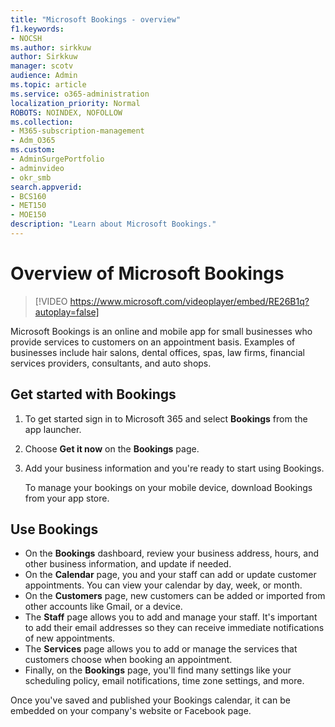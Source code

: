 ```yaml
---
title: "Microsoft Bookings - overview"
f1.keywords:
- NOCSH
ms.author: sirkkuw
author: Sirkkuw
manager: scotv
audience: Admin
ms.topic: article
ms.service: o365-administration
localization_priority: Normal
ROBOTS: NOINDEX, NOFOLLOW
ms.collection: 
- M365-subscription-management 
- Adm_O365
ms.custom: 
- AdminSurgePortfolio
- adminvideo
- okr_smb
search.appverid:
- BCS160
- MET150
- MOE150
description: "Learn about Microsoft Bookings."
---
```


# Overview of Microsoft Bookings

> [!VIDEO https://www.microsoft.com/videoplayer/embed/RE26B1q?autoplay=false]

Microsoft Bookings is an online and mobile app for small businesses who provide services to customers on an appointment basis. Examples of businesses include hair salons, dental offices, spas, law firms, financial services providers, consultants, and auto shops.

## Get started with Bookings

1. To get started sign in to Microsoft 365 and select **Bookings** from the app launcher.
1. Choose **Get it now** on the **Bookings** page.
1. Add your business information and you're ready to start using Bookings.

    To manage your bookings on your mobile device, download Bookings from your app store.

## Use Bookings

- On the **Bookings** dashboard, review your business address, hours, and other business information, and update if needed.
- On the **Calendar** page, you and your staff can add or update customer appointments. You can view your calendar by day, week, or month.
- On the **Customers** page, new customers can be added or imported from other accounts like Gmail, or a device.
- The **Staff** page allows you to add and manage your staff. It's important to add their email addresses so they can receive immediate notifications of new appointments.
- The **Services** page allows you to add or manage the services that customers choose when booking an appointment.
- Finally, on the **Bookings** page, you'll find many settings like your scheduling policy, email notifications, time zone settings, and more.

Once you've saved and published your Bookings calendar, it can be embedded on your company's website or Facebook page.
